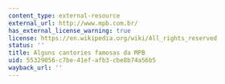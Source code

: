```yaml
---
content_type: external-resource
external_url: http://www.mpb.com.br/
has_external_license_warning: true
license: https://en.wikipedia.org/wiki/All_rights_reserved
status: ''
title: Alguns cantories famosas da MPB
uid: 55329056-c7be-41ef-afb3-cbe8b74a56b5
wayback_url: ''
---
```

